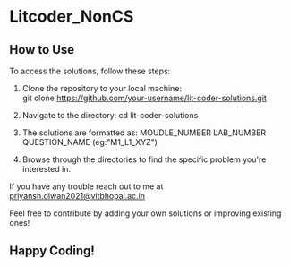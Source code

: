 # Litcoder_NonCS

<h2>How to Use</h2>
To access the solutions, follow these steps:

1. Clone the repository to your local machine:<br>
   git clone https://github.com/your-username/lit-coder-solutions.git
   
3. Navigate to the directory:<be>
   cd lit-coder-solutions
   
4. The solutions are formatted as: MOUDLE_NUMBER LAB_NUMBER QUESTION_NAME (eg:"M1_L1_XYZ")
   
6. Browse through the directories to find the specific problem you're interested in.


If you have any trouble reach out to me at priyansh.diwan2021@vitbhopal.ac.in

Feel free to contribute by adding your own solutions or improving existing ones!<be>
<h2>Happy Coding!</h2>
